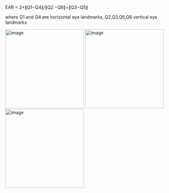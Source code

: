  EAR = 2×∥Q1−Q4∥/∥Q2 −Q6∥+∥Q3−Q5∥

 where Q1 and Q4 are horizontal eye landmarks,
 Q2,Q3,Q5,Q6 vertical eye landmarks



<img width="250" height="250" alt="image" src="https://github.com/user-attachments/assets/32bccfa0-7694-42e0-b5bc-fab0e77ed8e5" />     <img width="250" height="250" alt="image" src="https://github.com/user-attachments/assets/f7603728-f792-42e2-a059-fed0b45305c1" />
  <img width="250" height="250" alt="image" src="https://github.com/user-attachments/assets/c2b9fc4f-577b-4f84-9a96-e68fc12ed71b" />


















